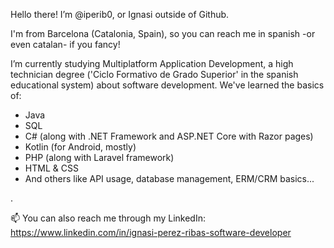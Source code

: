 Hello there! I’m @iperib0, or Ignasi outside of Github.

I'm from Barcelona (Catalonia, Spain), so you can reach me in spanish -or even catalan- if you fancy!

I’m currently studying Multiplatform Application Development, a high technician degree ('Ciclo Formativo de Grado Superior' in the spanish educational system) about software development. We've learned the basics of: 
- Java
- SQL
- C# (along with .NET Framework and ASP.NET Core with Razor pages)
- Kotlin (for Android, mostly)
- PHP (along with Laravel framework)
- HTML & CSS
- And others like API usage, database management, ERM/CRM basics...

.

📫 You can also reach me through my LinkedIn: https://www.linkedin.com/in/ignasi-perez-ribas-software-developer

<!---
iperib0/iperib0 is a ✨ special ✨ repository because its `README.md` (this file) appears on your GitHub profile.
You can click the Preview link to take a look at your changes.
--->
